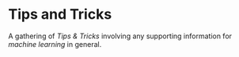 # Tips and Tricks

A gathering of _Tips & Tricks_ involving any supporting information for _machine learning_ in general.
